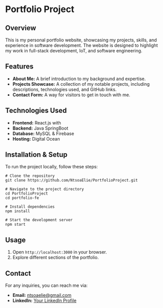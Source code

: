 # Portfolio Project

## Overview
This is my personal portfolio website, showcasing my projects, skills, and experience in software development. The website is designed to highlight my work in full-stack development, IoT, and software engineering.

## Features
- **About Me:** A brief introduction to my background and expertise.
- **Projects Showcase:** A collection of my notable projects, including descriptions, technologies used, and GitHub links.
- **Contact Form:** A way for visitors to get in touch with me.

## Technologies Used
- **Frontend:** React.js with
- **Backend:** Java SpringBoot
- **Database:** MySQL & Firebase
- **Hosting:** Digital Ocean

## Installation & Setup
To run the project locally, follow these steps:
```
# Clone the repository
git clone https://github.com/NtsoaElie/PortfolioProject.git

# Navigate to the project directory
cd PortfolioProject
cd portfolio-fe

# Install dependencies
npm install

# Start the development server
npm start
```

## Usage
1. Open `http://localhost:3000` in your browser.
2. Explore different sections of the portfolio.


## Contact
For any inquiries, you can reach me via:
- **Email:** ntsoaelie@gmail.com
- **LinkedIn:** [Your LinkedIn Profile](https://linkedin.com/in/elieramampiarison)


